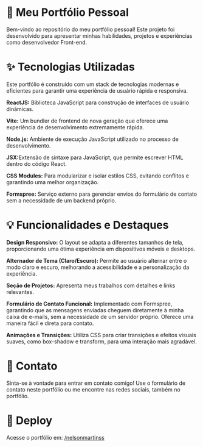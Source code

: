 # 🚀 Meu Portfólio Pessoal
<p>Bem-vindo ao repositório do meu portfólio pessoal! Este projeto foi desenvolvido para apresentar minhas habilidades, projetos e experiências como desenvolvedor Front-end.</p>

# ✨ Tecnologias Utilizadas
<p>Este portfólio é construído com um stack de tecnologias modernas e eficientes para garantir uma experiência de usuário rápida e responsiva.</p>

<p><strong>ReactJS:</strong> Biblioteca JavaScript para construção de interfaces de usuário dinâmicas.</p>
<p><strong>Vite:</strong> Um bundler de frontend de nova geração que oferece uma experiência de desenvolvimento extremamente rápida.</p>
<p><strong>Node.js:</strong> Ambiente de execução JavaScript utilizado no processo de desenvolvimento.</p>
<p><strong>JSX:</strong>Extensão de sintaxe para JavaScript, que permite escrever HTML dentro do código React.</p>
<p><strong>CSS Modules:</strong> Para modularizar e isolar estilos CSS, evitando conflitos e garantindo uma melhor organização.</p>
<p><strong>Formspree:</strong> Serviço externo para gerenciar envios do formulário de contato sem a necessidade de um backend próprio.</p>

# 💡 Funcionalidades e Destaques
<p><strong>Design Responsivo:</strong> O layout se adapta a diferentes tamanhos de tela, proporcionando uma ótima experiência em dispositivos móveis e desktops.</p>
<p><strong>Alternador de Tema (Claro/Escuro): </strong>Permite ao usuário alternar entre o modo claro e escuro, melhorando a acessibilidade e a personalização da experiência.</p>
<p><strong>Seção de Projetos:</strong> Apresenta meus trabalhos com detalhes e links relevantes.</p>
<p>
<strong>Formulário de Contato Funcional:</strong>
Implementado com Formspree, garantindo que as mensagens enviadas cheguem diretamente à minha caixa de e-mails, sem a necessidade de um servidor próprio.
Oferece uma maneira fácil e direta para contato.
</p>
<p><strong>Animações e Transições:</strong> Utiliza CSS para criar transições e efeitos visuais suaves, como box-shadow e transform, para uma interação mais agradável.</p>

# 📧 Contato
<p>Sinta-se à vontade para entrar em contato comigo! Use o formulário de contato neste portfólio ou me encontre nas redes sociais, também no portfólio.</p>

# 🛜 Deploy
<p>Acesse o portfólio em: <a href="https://portfolionelsomartinss.netlify.app/" target="_blank">/nelsonmartinss</a></p>